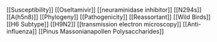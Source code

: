 [[Susceptibility]]
[[Oseltamivir]]
[[neuraminidase inhibitor]]
[[N294s]]
[[A(h5n8)]]
[[Phylogeny]]
[[Pathogenicity]]
[[Reassortant]]
[[Wild Birds]]
[[H6 Subtype]]
[[H9N2]]
[[transmission electron microscopy]]
[[Anti-influenza]]
[[Pinus Massonianapollen Polysaccharides]]
